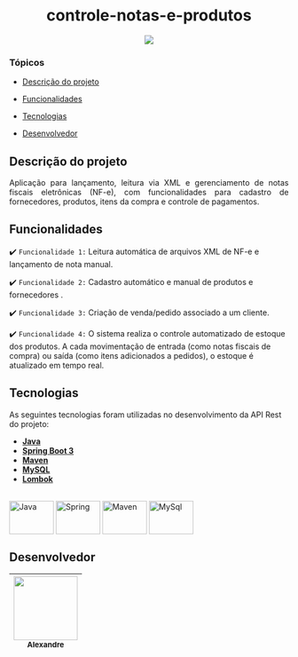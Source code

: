 <h1 align="center"> controle-notas-e-produtos </h1>

<p align="center">
<img loading="lazy" src="http://img.shields.io/static/v1?label=STATUS&message=EM%20DESENVOLVIMENTO&color=GREEN&style=for-the-badge"/>
</p>

### Tópicos 

- [Descrição do projeto](#descrição-do-projeto)

- [Funcionalidades](#funcionalidades)

- [Tecnologias](#tecnologias)

- [Desenvolvedor](#desenvolvedor)

## Descrição do projeto 

<p align="justify">
Aplicação para lançamento, leitura via XML e gerenciamento de notas fiscais eletrônicas (NF-e), com funcionalidades para cadastro de fornecedores, produtos, itens da compra e controle de pagamentos.

## Funcionalidades

:heavy_check_mark: `Funcionalidade 1:` Leitura automática de arquivos XML de NF-e e lançamento de nota manual.

:heavy_check_mark: `Funcionalidade 2:` Cadastro automático e manual de produtos e fornecedores .

:heavy_check_mark: `Funcionalidade 3:` Criação de venda/pedido associado a um cliente.

:heavy_check_mark: `Funcionalidade 4:` O sistema realiza o controle automatizado de estoque dos produtos. A cada movimentação de entrada (como notas fiscais de compra) ou saída (como itens adicionados a pedidos), o estoque é atualizado em tempo real.

## Tecnologias

As seguintes tecnologias foram utilizadas no desenvolvimento da API Rest do projeto:

- **[Java](https://www.oracle.com/java)**
- **[Spring Boot 3](https://spring.io/projects/spring-boot)**
- **[Maven](https://maven.apache.org)**
- **[MySQL](https://www.mysql.com)**
- **[Lombok](https://projectlombok.org)**

<div style="display: inline_block"><br>
   <img align="center" width="80" height="60" alt="Java" src="https://cdn.jsdelivr.net/gh/devicons/devicon@latest/icons/java/java-plain-wordmark.svg"/>
   <img align="center" width="80" height="60" alt="Spring" src="https://cdn.jsdelivr.net/gh/devicons/devicon@latest/icons/spring/spring-original.svg" />
   <img align="center" width="80" height="60" alt="Maven" src="https://cdn.jsdelivr.net/gh/devicons/devicon@latest/icons/maven/maven-original-wordmark.svg" />
   <img align="center" width="80" height="60" alt="MySql" src="https://cdn.jsdelivr.net/gh/devicons/devicon@latest/icons/mysql/mysql-original-wordmark.svg" />              
</div> 

## Desenvolvedor

| [<img src="https://avatars.githubusercontent.com/u/57377471?v=4" width=115><br><sub>Alexandre</sub>](https://github.com/paulino21) |
| :---: |
          

